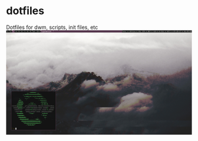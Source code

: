# dotfiles
Dotfiles for dwm, scripts, init files, etc
![Desktop-Clean](https://github.com/ry-gon/dotfiles/blob/master/clean.png)
